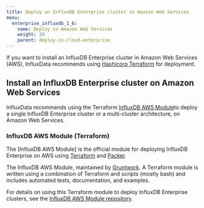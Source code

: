 ```yaml
---
title: Deploy an InfluxDB Enterprise cluster in Amazon Web Services
menu:
  enterprise_influxdb_1_6:
    name: Deploy in Amazon Web Services
    weight: 20
    parent: deploy-in-cloud-enterprise
---
```


If you want to install an InfluxDB Enterprise cluster in Amazon Web Services (AWS), InfluxData recommends using [Hashicorp Terraform](https://www.terraform.io/) for deployment.

## Install an InfluxDB Enterprise cluster on Amazon Web Services

InfluxData recommends using the Terraform [InfluxDB AWS Module](https://github.com/gruntwork-io/terraform-aws-influx)to deploy a single InfluxDB Enterprise cluster or a multi-cluster architecture, on Amazon Web Services.

### InfluxDB AWS Module (Terraform)

The [InfluxDB AWS Module] is the official module for deploying InfluxDB Enterprise on AWS using [Terraform](https://www.terraform.io/) and [Packer](https://www.packer.io/).

The InfluxDB AWS Module, maintained by [Gruntwork](http://www.gruntwork.io/). A Terraform module is written using a combination of Terraform and scripts (mostly bash) and includes automated tests, documentation, and examples.

For details on using this Terraform module to deploy InfluxDB Enterprise clusters, see the [InfluxDB AWS Module repository](https://github.com/gruntwork-io/terraform-aws-influx).

